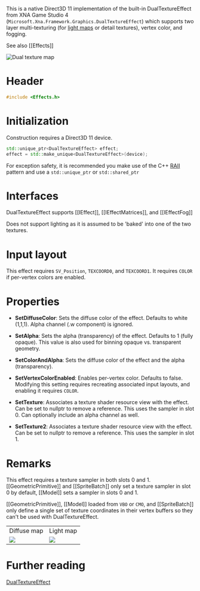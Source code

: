 This is a native Direct3D 11 implementation of the built-in DualTextureEffect from XNA Game Studio 4 (``Microsoft.Xna.Framework.Graphics.DualTextureEffect``) which supports two layer multi-texturing (for [light maps](https://en.wikipedia.org/wiki/Lightmap) or detail textures), vertex color, and fogging.

See also [[Effects]]

![Dual texture map](https://github.com/Microsoft/DirectXTK/wiki/images/DualTextureEffect.png)

# Header
```cpp
#include <Effects.h>
```

# Initialization
Construction requires a Direct3D 11 device.

```cpp
std::unique_ptr<DualTextureEffect> effect;
effect = std::make_unique<DualTextureEffect>(device);
```

For exception safety, it is recommended you make use of the C++ [RAII](http://en.wikipedia.org/wiki/Resource_Acquisition_Is_Initialization) pattern and use a ``std::unique_ptr`` or ``std::shared_ptr``

# Interfaces

DualTextureEffect supports [[IEffect]], [[IEffectMatrices]], and [[IEffectFog]]

Does not support lighting as it is assumed to be 'baked' into one of the two textures.

# Input layout
This effect requires ``SV_Position``, ``TEXCOORD0``, and  ``TEXCOORD1``. It requires ``COLOR`` if per-vertex colors are enabled.

# Properties

* **SetDiffuseColor**: Sets the diffuse color of the effect. Defaults to white (1,1,1). Alpha channel (.w component) is ignored.

* **SetAlpha**: Sets the alpha (transparency) of the effect. Defaults to 1 (fully opaque). This value is also used for binning opaque vs. transparent geometry.

* **SetColorAndAlpha**: Sets the diffuse color of the effect and the alpha (transparency).

* **SetVertexColorEnabled**: Enables per-vertex color. Defaults to false. Modifying this setting requires recreating associated input layouts, and enabling it requires ``COLOR``.

* **SetTexture**: Associates a texture shader resource view with the effect. Can be set to nullptr to remove a reference. This uses the sampler in slot 0. Can optionally include an alpha channel as well.

* **SetTexture2**: Associates a texture shader resource view with the effect. Can be set to nullptr to remove a reference. This uses the sampler in slot 1.

# Remarks

This effect requires a texture sampler in both slots 0 and 1. [[GeometricPrimitive]] and [[SpriteBatch]] only set a texture sampler in slot 0 by default, [[Model]] sets a sampler in slots 0 and 1.

[[GeometricPrimitive]], [[Model]] loaded from ``VBO`` or ``CMO``, and [[SpriteBatch]] only define a single set of texture coordinates in their vertex buffers so they can't be used with DualTextureEffect.

<table border=0>
 <tr>
  <td>Diffuse map</td>
  <td>Light map</td>
 </tr>
 <tr>
  <td><img src="https://github.com/Microsoft/DirectXTK/wiki/images/diffusemap.png"></td>
  <td><img src="https://github.com/Microsoft/DirectXTK/wiki/images/lightmap.png"></td>
 <tr>
</table>

# Further reading

[DualTextureEffect]( http://www.shawnhargreaves.com/blog/dualtextureeffect.html)  
